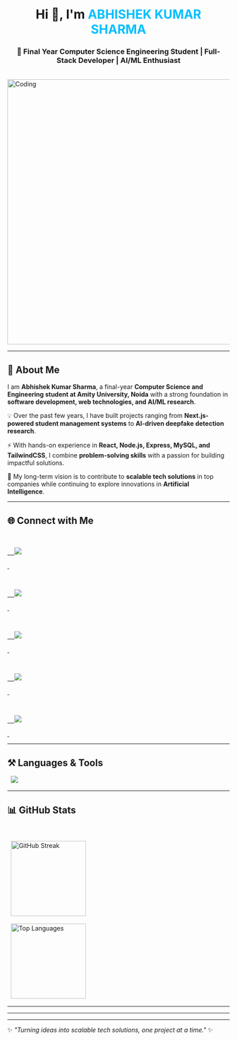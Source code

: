 <!-- Profile Header -->

<h1 align="center">Hi 👋, I'm <span style="color:#00BFFF;">ABHISHEK KUMAR SHARMA</span></h1>

<h3 align="center">🚀 Final Year Computer Science Engineering Student | Full-Stack Developer | AI/ML Enthusiast</h3>



<p align="center">

  <img src="https://media.giphy.com/media/qgQUggAC3Pfv687qPC/giphy.gif" alt="Coding" width="600"/>

</p>



---



## 🌟 About Me  

I am **Abhishek Kumar Sharma**, a final-year **Computer Science and Engineering student at Amity University, Noida** with a strong foundation in **software development, web technologies, and AI/ML research**.  



💡 Over the past few years, I have built projects ranging from **Next.js-powered student management systems** to **AI-driven deepfake detection research**.  

⚡ With hands-on experience in **React, Node.js, Express, MySQL, and TailwindCSS**, I combine **problem-solving skills** with a passion for building impactful solutions.  

🎯 My long-term vision is to contribute to **scalable tech solutions** in top companies while continuing to explore innovations in **Artificial Intelligence**.  



---



## 🌐 Connect with Me  

<p align="center">

  <a href="https://instagram.com/abhi.shek.sharma" target="blank">

    <img src="https://img.shields.io/badge/Instagram-%23E4405F.svg?&style=for-the-badge&logo=instagram&logoColor=white" />

  </a>

  <a href="https://leetcode.com/problemset/" target="blank">

    <img src="https://img.shields.io/badge/LeetCode-%23FFA116.svg?&style=for-the-badge&logo=leetcode&logoColor=black" />

  </a>

  <a href="https://www.hackerearth.com/abhishek kumar sharma" target="blank">

    <img src="https://img.shields.io/badge/HackerEarth-%232C3454.svg?&style=for-the-badge&logo=hackerearth&logoColor=blue" />

  </a> 

  <a href="mailto:sharmaabhisehk62026@gmail.com" target="blank">

    <img src="https://img.shields.io/badge/Email-%23EA4335.svg?&style=for-the-badge&logo=gmail&logoColor=white" />

  </a>

  <a href="https://www.linkedin.com/feed/" target="blank">

    <img src="https://img.shields.io/badge/LinkedIn-%230077B5.svg?&style=for-the-badge&logo=linkedin&logoColor=white" />

  </a>

</p>



---



## ⚒️ Languages & Tools  

<p align="center">

  <img src="https://skillicons.dev/icons?i=java,javascript,html,css,tailwind,react,nodejs,express" />

</p>







---



## 📊 GitHub Stats  



<p align="center">

  <!-- <img src="https://github-readme-stats.vercel.app/api?username=abhishekkrsharma07&show_icons=true&theme=tokyonight&hide_border=true&count_private=true&include_all_commits=true" height="170" alt="GitHub Stats"/> -->

  <img src="https://github-readme-streak-stats.herokuapp.com/?user=abhishekkrsharma07&theme=tokyonight&hide_border=true" height="170" alt="GitHub Streak"/>

</p>



<p align="center">

  <img src="https://github-readme-stats.vercel.app/api/top-langs/?username=abhishekkrsharma07&layout=compact&langs_count=8&theme=tokyonight&hide_border=true&hide=cpp,python&langs=java,javascript,html,css" height="170" alt="Top Languages"/>

</p>



<!-- <p align="center">

  <img src="https://github-profile-trophy.vercel.app/?username=abhishekkrsharma07&theme=tokyonight&no-frame=true&margin-w=10" alt="GitHub Trophies"/>

</p> -->





---



<!-- ## 🚀 Featured Projects  



### 🔗 Pinned Repositories  

<!-- <p align="center">

  <a href="https://github.com/Abhishekkrsharma07/E-Commerce-Clone">

    <img src="https://github-readme-stats.vercel.app/api/pin/?username=Abhishekkrsharma07&repo=E-Commerce-Clone&theme=radical" />

  </a>

  <a href="https://github.com/Abhishekkrsharma07/Weather-App">

    <img src="https://github-readme-stats.vercel.app/api/pin/?username=Abhishekkrsharma07&repo=Weather-App&theme=radical" />

  </a>

</p>



<p align="center">

  <a href="https://github.com/Abhishekkrsharma07/Student-Event-Management">

    <img src="https://github-readme-stats.vercel.app/api/pin/?username=Abhishekkrsharma07&repo=Student-Event-Management&theme=radical" />

  </a>

  <a href="https://github.com/Abhishekkrsharma07/AI-Deepfake-Detection">

    <img src="https://github-readme-stats.vercel.app/api/pin/?username=Abhishekkrsharma07&repo=AI-Deepfake-Detection&theme=radical" />

  </a>

</p> -->



---



<!-- <p align="center"> 

  <img src=" https://abhishekkrsharma07.github.io/CRUD-APPLICATION/" alt="CRUD APPLICATION"/>

</p> ---->

---



✨ _"Turning ideas into scalable tech solutions, one project at a time."_ ✨ 
